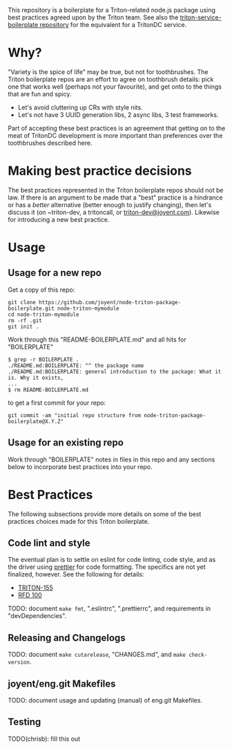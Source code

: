 This repository is a boilerplate for a Triton-related node.js package using
best practices agreed upon by the Triton team. See also the
[triton-service-boilerplate
repository](https://github.com/joyent/triton-service-boilerplate) for the
equivalent for a TritonDC service.


# Why?

"Variety is the spice of life" may be true, but not for toothbrushes. The Triton
boilerplate repos are an effort to agree on toothbrush details: pick one
that works well (perhaps not your favourite), and get onto to the things that
are fun and spicy.

- Let's avoid cluttering up CRs with style nits.
- Let's not have 3 UUID generation libs, 2 async libs, 3 test frameworks.

Part of accepting these best practices is an agreement that getting on to the
meat of TritonDC development is more important than preferences over the
toothbrushes described here.


# Making best practice decisions

The best practices represented in the Triton boilerplate repos should not be
law. If there is an argument to be made that a "best" practice is a hindrance
or has a *better* alternative (better enough to justify changing), then let's
discuss it (on ~triton-dev, a tritoncall, or triton-dev@joyent.com).
Likewise for introducing a new best practice.


# Usage

## Usage for a new repo

Get a copy of this repo:

    git clone https://github.com/joyent/node-triton-package-boilerplate.git node-triton-mymodule
    cd node-triton-mymodule
    rm -rf .git
    git init .

Work through this "README-BOILERPLATE.md" and all hits for "BOILERPLATE"

    $ grep -r BOILERPLATE .
    ./README.md:BOILERPLATE: ^^ the package name
    ./README.md:BOILERPLATE: general introduction to the package: What it is. Why it exists,
    ...
    $ rm README-BOILERPLATE.md

to get a first commit for your repo:

    git commit -am "initial repo structure from node-triton-package-boilerplate@X.Y.Z"


## Usage for an existing repo

Work through "BOILERPLATE" notes in files in this repo and any sections below
to incorporate best practices into your repo.


# Best Practices

The following subsections provide more details on some of the best practices
choices made for this Triton boilerplate.


## Code lint and style

The eventual plan is to settle on eslint for code linting, code style, and as
the driver using [prettier](https://github.com/prettier/prettier) for code
formatting. The specifics are not yet finalized, however. See the following
for details:

- [TRITON-155](https://jira.joyent.us/browse/TRITON-155)
- [RFD 100](https://github.com/joyent/rfd/blob/master/rfd/0100/README.md)

TODO: document `make fmt`, ".eslintrc", ".prettierrc", and requirements in
"devDependencies".


## Releasing and Changelogs

TODO: document `make cutarelease`, "CHANGES.md", and `make check-version`.


## joyent/eng.git Makefiles

TODO: document usage and updating (manual) of eng.git Makefiles.


## Testing

TODO(chrisb): fill this out